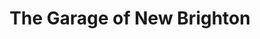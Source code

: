 ---
title: "The Garage of New Brighton"
url: /new-brighton/the-garage-of-new-brighton/
shop: car repair
---